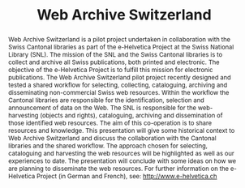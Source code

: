 ---
abstract: 'Web Archive Switzerland is a pilot project undertaken in collaboration
  with the Swiss Cantonal libraries as part of the e-Helvetica Project at the Swiss
  National Library (SNL). The mission of the SNL and the Swiss Cantonal libraries
  is to collect and archive all Swiss publications, both printed and electronic. The
  objective of the e-Helvetica Project is to fulfill this mission for electronic publications.
  The Web Archive Switzerland pilot project recently designed and tested a shared
  workflow for selecting, collecting, cataloguing, archiving and disseminating non-commercial
  Swiss web resources. Within the workflow the Cantonal libraries are responsible
  for the identification, selection and announcement of data on the Web. The SNL is
  responsible for the web-harvesting (objects and rights), cataloguing, archiving
  and dissemination of those identified web resources. The aim of this co-operation
  is to share resources and knowledge. This presentation will give some historical
  context to Web Archive Switzerland and discuss the collaboration with the Cantonal
  libraries and the shared workflow. The approach chosen for selecting, cataloguing
  and harvesting the web resources will be highlighted as well as our experiences
  to date. The presentation will conclude with some ideas on how we are planning to
  disseminate the web resources. For further information on the e-Helvetica Project
  (in German and French), see: <http://www.e-helvetica.ch>'
creators:
- Signori, Barbara
date: null
document_url: https://services.phaidra.univie.ac.at/api/object/o:294865/download
grand_parent: iPRES
institutions: []
keywords:
- ithaca
landing_page_url: https://phaidra.univie.ac.at/o:294865
language: eng
layout: publication
license: CC BY-SA 3.0 AT
notes_url: null
parent: iPRES 2006
presentation_url: null
publication_type: presentation
size: 720430
source_name: iPRES
title: Web Archive Switzerland
year: 2006
---